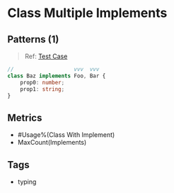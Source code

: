 # Class Multiple Implements

## Patterns (1)

> Ref:
> [Test Case](../../../../../docs/relation/implement.md#class-implements-multiple-interfaces)

```ts
//                   vvv  vvv
class Baz implements Foo, Bar {
    prop0: number;
    prop1: string;
}
```

## Metrics

* #Usage%(Class With Implement)
* MaxCount(Implements)

<!--* MaxCount(Conflict Members)-->

## Tags

* typing
